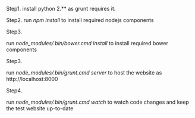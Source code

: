 Step1.
install python 2.** as grunt requires it.

Step2. 
run *npm install* to install required nodejs components

Step3.

run *node_modules/.bin/bower.cmd install* to install required bower components

Step3.

run *node_modules/.bin/grunt.cmd server* to host the website as http://localhost:8000

Step4.

run *node_modules/.bin/grunt.cmd watch* to watch code changes and keep the test website up-to-date